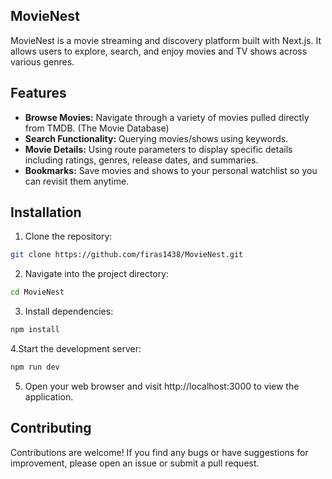 ## MovieNest
MovieNest is a  movie streaming and discovery platform built with Next.js. It allows users to explore, search, and enjoy movies and TV shows across various genres.

## Features
- **Browse Movies:** Navigate through a variety of movies pulled directly from TMDB. (The Movie Database)
- **Search Functionality:** Querying movies/shows using keywords.
- **Movie Details:** Using route parameters to display specific details including ratings, genres, release dates, and summaries.
- **Bookmarks:** Save movies and shows to your personal watchlist so you can revisit them anytime.

## Installation
1. Clone the repository:

```bash
git clone https://github.com/firas1438/MovieNest.git
```

2. Navigate into the project directory:

```bash
cd MovieNest
```

3. Install dependencies:

```bash
npm install
```

4.Start the development server:

```bash
npm run dev

```

5. Open your web browser and visit http://localhost:3000 to view the application.

## Contributing
Contributions are welcome! If you find any bugs or have suggestions for improvement, please open an issue or submit a pull request.

